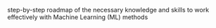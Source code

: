 step-by-step roadmap of the necessary knowledge and skills to work effectively with Machine Learning (ML) methods
